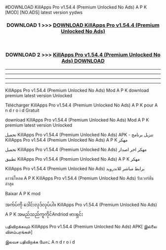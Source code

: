 #DOWNLOAD KillApps Pro v1.54.4  (Premium Unlocked No Ads) A P K [MOD] [NO.ADS] latest version yydws



<div align="center">

<h3>DOWNLOAD 1 >>> <a href="https://teeasianyam.web.app?sq=KillApps Pro v1.54.4  (Premium Unlocked No Ads)">DOWNLOAD KillApps Pro v1.54.4  (Premium Unlocked No Ads) </a></h3><br>

<h3>DOWNLOAD 2 >>> <a href="https://teeasianyam.web.app?sq=KillApps Pro v1.54.4  (Premium Unlocked No Ads) ">KillApps Pro v1.54.4  (Premium Unlocked No Ads)  DOWNLOAD </a></h3>

</div>


----------------------------------------------------------

----------------------------------------------------------

----------------------------------------------------------

----------------------------------------------------------


KillApps Pro v1.54.4  (Premium Unlocked No Ads)  Mod A P K download premium latest version Unlocked

Télécharger KillApps Pro v1.54.4  (Premium Unlocked No Ads)  A P K pour A n d r o i d Gratuit

download KillApps Pro v1.54.4  (Premium Unlocked No Ads)  Mod A P K premium latest version Unlocked

تحميل KillApps Pro v1.54.4  (Premium Unlocked No Ads)  APK - تنزيل برنامج KillApps Pro v1.54.4  (Premium Unlocked No Ads)  A P K مهكر

تحميل KillApps Pro v1.54.4  (Premium Unlocked No Ads)  مهكر اخر اصدار

تطبيق KillApps Pro v1.54.4  (Premium Unlocked No Ads)  A P K مهكر

KillApps Pro v1.54.4  (Premium Unlocked No Ads)  برابط مباشر للاندرويد

ดาวน์โหลด A P K KillApps Pro v1.54.4  (Premium Unlocked No Ads)  รับเวอร์ชันล่าสุด

Baixar A P K mod

အက်ပ်ကို ဒေါင်းလုဒ်လုပ်ပါ။ KillApps Pro v1.54.4  (Premium Unlocked No Ads)  A P K အမည်သည်ကူကိုင်Andriod ဗားရှင်း

பதிவிறக்கவும் KillApps Pro v1.54.4  (Premium Unlocked No Ads)  APK[ இல்லை விளம்பரங்கள்] 
 
இலவச பதிவிறக்க மோட் A n d r o i d




